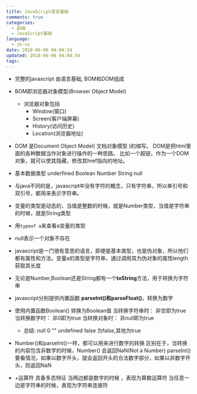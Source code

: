 ```yaml
---
title: JavaScript语言基础
comments: true
categories:
  - 前端
  - JavaScript基础
language:
  - zh-cn
date: 2018-06-06 04:04:54
updated: 2018-06-06 04:04:54
tags:
---
```

- 完整的javascript 由语言基础, BOM和DOM组成
- BOM即浏览器对象模型(Browser Object Model)
  - 浏览器对象包括
    - Window(窗口)
    - Screen(客户端屏幕)
    - History(访问历史)
    - Location(浏览器地址)
- DOM 是Document Object Model( 文档对象模型 )的缩写。 
DOM是把html里面的各种数据当作对象进行操作的一种思路。 
比如一个超链，作为一个DOM对象，就可以使其隐藏，修改其href指向的地址。

- 基本数据类型 underfined Boolean Number String null
- 与java不同的是，javascript中没有字符的概念，只有字符串，所以单引号和双引号，都用来表示字符串。
- 变量的类型是动态的，当值是整数的时候，就是Number类型，当值是字符串的时候，就是String类型
- 用`typeof a`来查看a变量的类型
- null表示一个对象不存在
- javascript是一门很有意思的语言，即便是基本类型，也是伪对象，所以他们都有属性和方法。变量a的类型是字符串，通过调用其为伪对象的属性length获取其长度
- 无论是Number,Boolean还是String都有一个**toString**方法，用于转换为字符串
- javascript分别提供内置函数 **parseInt()**和**parseFloat()**，转换为数字
- 使用内置函数Boolean() 转换为Boolean值
  当转换字符串时：
  非空即为true
  当转换数字时：
  非0即为true
  当转换对象时：
  非null即为true
  - 总结: null 0 "" undefined false 为false,其他为true
- Number()和parseInt()一样，都可以用来进行数字的转换
区别在于，当转换的内容包含非数字的时候，Number() 会返回NaN(Not a Number)
parseInt() 要看情况，如果以数字开头，就会返回开头的合法数字部分，如果以非数字开头，则返回NaN
- \+运算符 具备多态特征 
当两边都是数字的时候 ，表现为算数运算符 
当任意一边是字符串的时候，表现为字符串连接符

